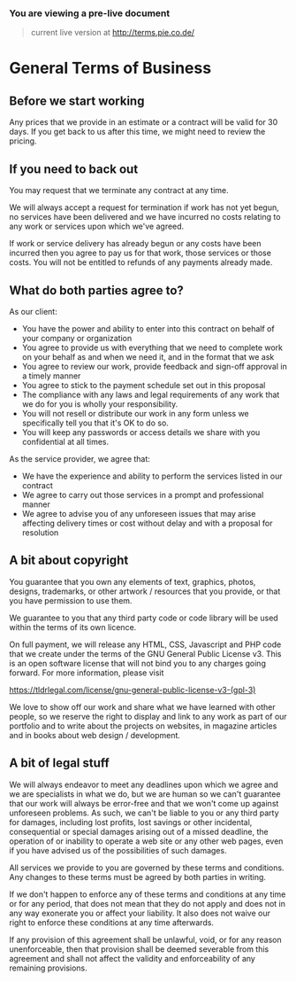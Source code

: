 ### You are viewing a pre-live document
> current live version at http://terms.pie.co.de/

# General Terms of Business

## Before we start working

Any prices that we provide in an estimate or a contract will be valid for 30 days. If you get back to us after this time, we might need to review the pricing.

## If you need to back out

You may request that we terminate any contract at any time.

We will always accept a request for termination if work has not yet begun, no services have been delivered and we have incurred no costs relating to any work or services upon which we've agreed.

If work or service delivery has already begun or any costs have been incurred then you agree to pay us for that work, those services or those costs. You will not be entitled to refunds of any payments already made.

## What do both parties agree to?

As our client:
* You have the power and ability to enter into this contract on behalf of your company or organization
* You agree to provide us with everything that we need to complete work on your behalf as and when we need it, and in the format that we ask
* You agree to review our work, provide feedback and sign-off approval in a timely manner
* You agree to stick to the payment schedule set out in this proposal
* The compliance with any laws and legal requirements of any work that we do for you is wholly your responsibility.
* You will not resell or distribute our work in any form unless we specifically tell you that it's OK to do so.
* You will keep any passwords or access details we share with you confidential at all times.

As the service provider, we agree that:

* We have the experience and ability to perform the services listed in our contract
* We agree to carry out those services in a prompt and professional manner
* We agree to advise you of any unforeseen issues that may arise affecting delivery times or cost without delay and with a proposal for resolution

## A bit about copyright

You guarantee that you own any elements of text, graphics, photos, designs, trademarks, or other artwork / resources that you provide, or that you have permission to use them.

We guarantee to you that any third party code or code library will be used within the terms of its own licence.

On full payment, we will release any HTML, CSS, Javascript and PHP code that we create under the terms of the GNU General Public License v3. This is an open software license that will not bind you to any charges going forward. For more information, please visit

https://tldrlegal.com/license/gnu-general-public-license-v3-(gpl-3)

We love to show off our work and share what we have learned with other people, so we reserve the right to display and link to any work as part of our portfolio and to write about the projects on websites, in magazine articles and in books about web design / development.

## A bit of legal stuff

We will always endeavor to meet any deadlines upon which we agree and we are specialists in what we do, but we are human so we can't guarantee that our work will always be error-free and that we won't come up against unforeseen problems. As such, we can't be liable to you or any third party for damages, including lost profits, lost savings or other incidental, consequential or special damages arising out of a missed deadline, the operation of or inability to operate a web site or any other web pages, even if you have advised us of the possibilities of such damages.

All services we provide to you are governed by these terms and conditions. Any changes to these terms must be agreed by both parties in writing.

If we don't happen to enforce any of these terms and conditions at any time or for any period, that does not mean that they do not apply and does not in any way exonerate you or affect your liability. It also does not waive our right to enforce these conditions at any time afterwards.

If any provision of this agreement shall be unlawful, void, or for any reason unenforceable, then that provision shall be deemed severable from this agreement and shall not affect the validity and enforceability of any remaining provisions.

